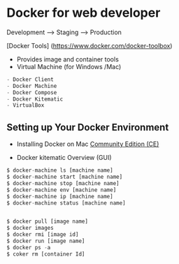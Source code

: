 # Docker for web developer

Development --> Staging --> Production

[Docker Tools] (https://www.docker.com/docker-toolbox)

- Provides image and container tools
- Virtual Machine (for Windows /Mac)

```javascript
- Docker Client
- Docker Machine
- Docker Compose
- Docker Kitematic
- VirtualBox
```

## Setting up Your Docker Environment

- Installing Docker on Mac
[Community Edition (CE)](https://store.docker.com/editions/community/docker-ce-desktop-mac)

- Docker kitematic Overview (GUI)

```javascript
$ docker-machine ls [machine name]
$ docker-machine start [machine name]
$ docker-machine stop [machine name]
$ docker-machine env [machine name]
$ docker-machine ip [machine name]
$ docker-machine status [machine name]


$ docker pull [image name]
$ docker images
$ docker rmi [image id]
$ docker run [image name]
$ docker ps -a
$ coker rm [container Id]
```


